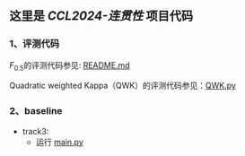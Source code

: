 ## 这里是 _CCL2024-连贯性_ 项目代码

### 1、评测代码

$F_{0.5}$的评测代码参见: [README.md](MuCGEC-main%2Fscorers%2FChERRANT%2FREADME.md)

Quadratic weighted Kappa（QWK）的评测代码参见：[QWK.py](QWK.py)


### 2、baseline
- track3:
  -  运行 [main.py](track3_baseline%2Fsrc%2Fmain.py)
